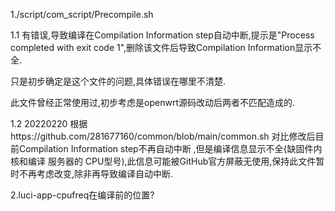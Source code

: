 1./script/com_script/Precompile.sh 

1.1 有错误,导致编译在Compilation Information step自动中断,提示是"Process completed with exit code 1",删除该文件后导致Compilation Information显示不全.

只是初步确定是这个文件的问题,具体错误在哪里不清楚.

此文件曾经正常使用过,初步考虑是openwrt源码改动后两者不匹配造成的.

1.2 20220220 根据https://github.com/281677160/common/blob/main/common.sh 对比修改后目前Compilation Information step不再自动中断 ,但是编译信息显示不全{缺固件内核和编译 服务器的 CPU型号),此信息可能被GitHub官方屏蔽无使用,保持此文件暂时不再考虑改变,除非再导致编译自动中断.

2.luci-app-cpufreq在编译前的位置?
